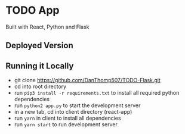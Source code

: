 # TODO App

Built with React, Python and Flask

## Deployed Version

## Running it Locally

* git clone <https://github.com/DanThomp507/TODO-Flask.git>
* cd into root directory
* run `pip3 install -r requirements.txt` to install all required python dependencies
* run `python2 app.py` to start the development server
* in a new tab, cd into client directory (react-app)
* run `yarn` in client to install all dependencies
* run `yarn start` to run development server
